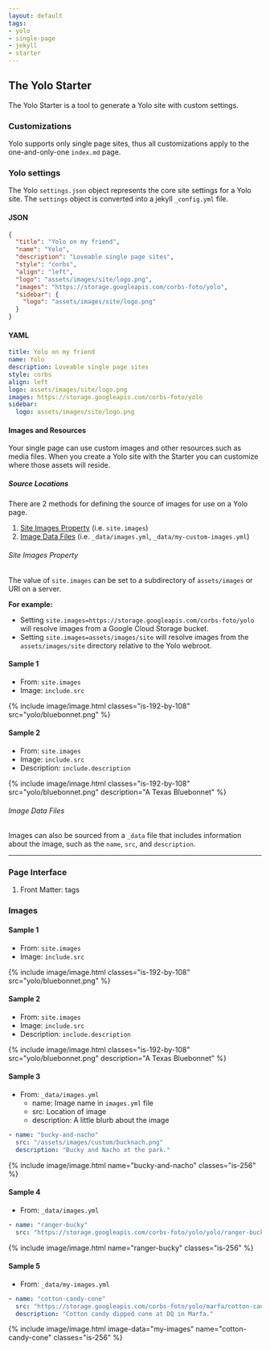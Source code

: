 ```yaml
---
layout: default
tags:
- yolo
- single-page
- jekyll
- starter
---
```


## The Yolo Starter

The Yolo Starter is a tool to generate a Yolo site with custom settings.

### Customizations

Yolo supports only single page sites, thus all customizations apply to the one-and-only-one `index.md` page.

### Yolo settings

The Yolo `settings.json` object represents the core site settings for a Yolo site. The `settings` object is converted into a jekyll `_config.yml` file.

#### JSON

```json
{
  "title": "Yolo on my friend",
  "name": "Yolo",
  "description": "Loveable single page sites",
  "style": "corbs",
  "align": "left",
  "logo": "assets/images/site/logo.png",
  "images": "https://storage.googleapis.com/corbs-foto/yolo",
  "sidebar": {
    "logo": "assets/images/site/logo.png"
  }
}
```

#### YAML

```yaml
title: Yolo on my friend
name: Yolo
description: Loveable single page sites
style: corbs
align: left
logo: assets/images/site/logo.png
images: https://storage.googleapis.com/corbs-foto/yolo
sidebar:
  logo: assets/images/site/logo.png
```

#### Images and Resources

Your single page can use custom images and other resources such as media files. When you create a Yolo site with the Starter you can customize where those assets will reside.

##### Source Locations

There are 2 methods for defining the source of images for use on a Yolo page.

1. [Site Images Property](#site-images-property) (i.e. `site.images`)
2. [Image Data Files](#image-data-files) (i.e. `_data/images.yml`, `_data/my-custom-images.yml`)

###### Site Images Property

The value of `site.images` can be set to a subdirectory of `assets/images` or URI on a server.

__For example:__

* Setting `site.images=https://storage.googleapis.com/corbs-foto/yolo` will resolve images from a Google Cloud Storage bucket.
* Setting `site.images=assets/images/site` will resolve images from the `assets/images/site` directory relative to the Yolo webroot.

#### Sample 1

* From: `site.images`
* Image: `include.src`

{%
include image/image.html
classes="is-192-by-108"
src="yolo/bluebonnet.png"
%}

#### Sample 2

* From: `site.images`
* Image: `include.src`
* Description: `include.description`

{%
include image/image.html
classes="is-192-by-108"
src="yolo/bluebonnet.png"
description="A Texas Bluebonnet"
%}

###### Image Data Files

Images can also be sourced from a `_data` file that includes information about the image, such as the `name`, `src`,  and `description`.

---

### Page Interface

1. Front Matter: tags

### Images

#### Sample 1

* From: `site.images`
* Image: `include.src`

{%
include image/image.html
classes="is-192-by-108"
src="yolo/bluebonnet.png"
%}

#### Sample 2

* From: `site.images`
* Image: `include.src`
* Description: `include.description`

{%
include image/image.html
classes="is-192-by-108"
src="yolo/bluebonnet.png"
description="A Texas Bluebonnet"
%}

#### Sample 3

* From: `_data/images.yml`
    * name: Image name in `images.yml` file
    * src: Location of image
    * description: A little blurb about the image

```yaml
- name: "bucky-and-nacho"
  src: "/assets/images/custom/bucknach.png"
  description: "Bucky and Nacho at the park."
```

{%
include image/image.html
name="bucky-and-nacho"
classes="is-256"
%}

#### Sample 4

* From: `_data/images.yml`

```yaml
- name: "ranger-bucky"
  src: "https://storage.googleapis.com/corbs-foto/yolo/yolo/ranger-bucky.png"
```

{%
include image/image.html
name="ranger-bucky"
classes="is-256"
%}

#### Sample 5

* From: `_data/my-images.yml`

```yaml
- name: "cotton-candy-cone"
  src: "https://storage.googleapis.com/corbs-foto/yolo/marfa/cotton-candy-cone.jpg"
  description: "Cotton candy dipped cone at DQ in Marfa."
```

{%
include image/image.html
image-data="my-images"
name="cotton-candy-cone"
classes="is-256"
%}
